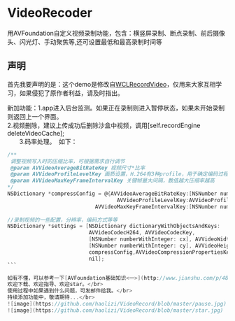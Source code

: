 # VideoRecoder

用AVFoundation自定义视频录制功能，包含：横竖屏录制、断点录制、前后摄像头、闪光灯、手动聚焦等,还可设置最低和最高录制时间等
## 声明

首先我要声明的是：这个demo是修改自[WCLRecordVideo](https://github.com/631106979/WCLRecordVideo)，仅用来大家互相学习，如果侵犯了原作者利益，请及时指出。</br>

新加功能：1.app进入后台监测。如果正在录制则进入暂停状态，如果未开始录制则返回上一个界面。</br>
        2.视频删除，建议上传成功后删除沙盒中视频，调用[self.recordEngine deleteVideoCache];</br>
        3.码率处理。  如下： 
        
```objective-C
/**
 调整视频写入时的压缩比率，可根据需求自行调节 
 @param AVVideoAverageBitRateKey 视频尺寸*比率
 @param AVVideoProfileLevelKey 画质设置，H.264有3种profile，用于确定编码过程中帧间压缩使用的算法，这里使用Main
 @param AVVideoMaxKeyFrameIntervalKey 关键帧最大间隔，数值越大压缩率越高
*/
NSDictionary *compressConfig = @{AVVideoAverageBitRateKey:[NSNumber numberWithInteger:cx*cy*3.0],
                                   AVVideoProfileLevelKey:AVVideoProfileLevelH264MainAutoLevel,
                            AVVideoMaxKeyFrameIntervalKey:[NSNumber numberWithInteger:10]};
    
//录制视频的一些配置，分辨率，编码方式等等
NSDictionary *settings = [NSDictionary dictionaryWithObjectsAndKeys:
                          AVVideoCodecH264, AVVideoCodecKey,
                          [NSNumber numberWithInteger: cx], AVVideoWidthKey,
                          [NSNumber numberWithInteger: cy], AVVideoHeightKey,
                          compressConfig,AVVideoCompressionPropertiesKey,
                          nil];
```  

如有不懂，可以参考一下[AVFoundation基础知识<一>](http://www.jianshu.com/p/485e946f80b4)
欢迎下载、欢迎指导、欢迎star。</br>
使用过程中如果遇到什么问题，可发邮件给我。</br>
持续添加功能中，敬请期待...</br>
![image](https://github.com/haolizi/VideoRecord/blob/master/pause.jpg)
![image](https://github.com/haolizi/VideoRecord/blob/master/star.jpg)



